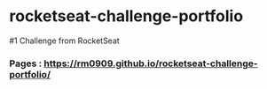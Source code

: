 # rocketseat-challenge-portfolio
#1 Challenge from RocketSeat
### Pages : https://rm0909.github.io/rocketseat-challenge-portfolio/
